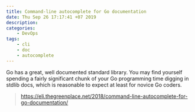 ```yaml
---
title: Command-line autocomplete for Go documentation
date: Thu Sep 26 17:17:41 +07 2019
description:
categories:
    - DevOps
tags:
    - cli
    - doc
    - autocomplete
---
```

Go has a great, well documented standard library. You may find yourself spending a fairly significant chunk of your Go programming time digging in stdlib docs, which is reasonable to expect at least for novice Go coders.

> https://eli.thegreenplace.net/2018/command-line-autocomplete-for-go-documentation/
